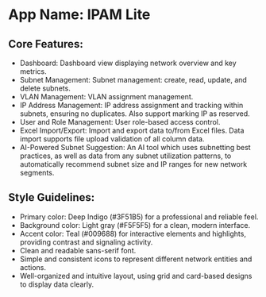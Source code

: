 # **App Name**: IPAM Lite

## Core Features:

- Dashboard: Dashboard view displaying network overview and key metrics.
- Subnet Management: Subnet management: create, read, update, and delete subnets.
- VLAN Management: VLAN assignment management.
- IP Address Management: IP address assignment and tracking within subnets, ensuring no duplicates. Also support marking IP as reserved.
- User and Role Management: User role-based access control.
- Excel Import/Export: Import and export data to/from Excel files. Data import supports file upload validation of all column data.
- AI-Powered Subnet Suggestion: An AI tool which uses subnetting best practices, as well as data from any subnet utilization patterns, to automatically recommend subnet size and IP ranges for new network segments.

## Style Guidelines:

- Primary color: Deep Indigo (#3F51B5) for a professional and reliable feel.
- Background color: Light gray (#F5F5F5) for a clean, modern interface.
- Accent color: Teal (#009688) for interactive elements and highlights, providing contrast and signaling activity.
- Clean and readable sans-serif font.
- Simple and consistent icons to represent different network entities and actions.
- Well-organized and intuitive layout, using grid and card-based designs to display data clearly.